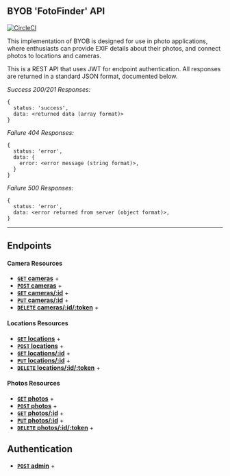 ## BYOB 'FotoFinder' API

[![CircleCI](https://circleci.com/gh/the-oem/byob/tree/master.svg?style=svg)](https://circleci.com/gh/the-oem/byob/tree/master)

This implementation of BYOB is designed for use in photo applications, where enthusiasts can provide EXIF details about their photos, and connect photos to locations and cameras.

This is a REST API that uses JWT for endpoint authentication. All responses are returned in a standard JSON format, documented below.

*Success 200/201 Responses:*
```
{
  status: 'success',
  data: <returned data (array format)>
}
```

*Failure 404 Responses:*
```
{
  status: 'error',
  data: {
    error: <error message (string format)>,
  }
}
```
*Failure 500 Responses:*
```
{
  status: 'error',
  data: <error returned from server (object format)>,
}
```

---

## Endpoints

#### Camera Resources

- **[<code>GET</code> cameras](https://github.com/the-oem/byob/blob/master/docs/GET_cameras.md)** +
- **[<code>POST</code> cameras](https://github.com/the-oem/byob/blob/master/docs/POST_cameras.md)** +
- **[<code>GET</code> cameras/:id](https://github.com/the-oem/byob/blob/master/docs/GET_cameras_id.md)** +
- **[<code>PUT</code> cameras/:id](https://github.com/the-oem/byob/blob/master/docs/PUT_cameras_id.md)** +
- **[<code>DELETE</code> cameras/:id/:token](https://github.com/the-oem/byob/blob/master/docs/DELETE_cameras_id_token.md)** +

#### Locations Resources

- **[<code>GET</code> locations](https://github.com/the-oem/byob/blob/master/docs/GET_locations.md)** +
- **[<code>POST</code> locations](https://github.com/the-oem/byob/blob/master/docs/POST_locations.md)** +
- **[<code>GET</code> locations/:id](https://github.com/the-oem/byob/blob/master/docs/GET_locations_id.md)** +
- **[<code>PUT</code> locations/:id](https://github.com/the-oem/byob/blob/master/docs/PUT_locations_id.md)** +
- **[<code>DELETE</code> locations/:id/:token](https://github.com/the-oem/byob/blob/master/docs/DELETE_locations_id_token.md)** +

#### Photos Resources

- **[<code>GET</code> photos](docs/GET_photos.md)** +
- **[<code>POST</code> photos](/docs/POST_photos.md)** +
- **[<code>GET</code> photos/:id](/docs/GET_photos_id.md)** +
- **[<code>PUT</code> photos/:id](/docs/PUT_photos.md)** +
- **[<code>DELETE</code> photos/:id/:token](/docs/DELETE_photos.md)** +

## Authentication
- **[<code>POST</code> admin](https://github.com/the-oem/byob/blob/master/docs/Auth.md)** +
